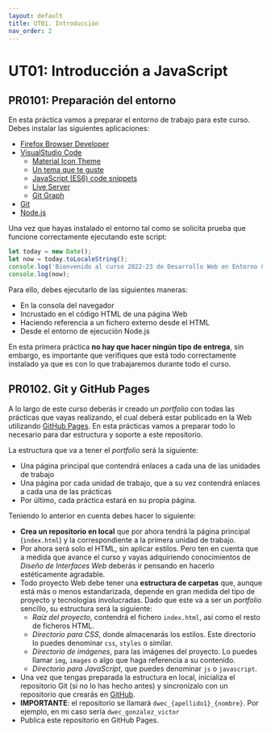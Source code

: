 ```yaml
---
layout: default
title: UT01. Introducción
nav_order: 2
---
```


# UT01: Introducción a JavaScript


## PR0101: Preparación del entorno

En esta práctica vamos a preparar el entorno de trabajo para este curso. Debes instalar las siguientes aplicaciones:

- [Firefox Browser Developer](https://www.mozilla.org/es-ES/firefox/developer/)
- [VisualStudio Code](https://code.visualstudio.com/)
  - [Material Icon Theme](https://marketplace.visualstudio.com/items?itemName=PKief.material-icon-theme)
  - [Un tema que te guste](https://marketplace.visualstudio.com/search?target=VSCode&category=Themes&sortBy=Installs)
  - [JavaScript (ES6) code snippets](https://marketplace.visualstudio.com/items?itemName=xabikos.JavaScriptSnippets)
  - [Live Server](https://marketplace.visualstudio.com/items?itemName=ritwickdey.LiveServer)
  - [Git Graph](https://marketplace.visualstudio.com/items?itemName=mhutchie.git-graph)
- [Git](https://git-scm.com/)
- [Node.js](https://nodejs.org/es/)

Una vez que hayas instalado el entorno tal como se solicita prueba que funcione correctamente ejecutando este script:

```javascript
let today = new Date();
let now = today.toLocaleString();
console.log('Bienvenido al curso 2022-23 de Desarrollo Web en Entorno Cliente');
console.log(now);
```

Para ello, debes ejecutarlo de las siguientes maneras:

- En la consola del navegador
- Incrustado en el código HTML de una página Web
- Haciendo referencia a un fichero externo desde el HTML
- Desde el entorno de ejecución Node.js


En esta primera práctica **no hay que hacer ningún tipo de entrega**, sin embargo, es importante que verifiques que está todo correctamente instalado ya que es con lo que trabajaremos durante todo el curso.



## PR0102. Git y GitHub Pages

A lo largo de este curso deberás ir creado un *portfolio* con todas las prácticas que vayas realizando, el cual deberá estar publicado en la Web utilizando [GitHub Pages](https://pages.github.com/). En esta prácticas vamos a preparar todo lo necesario para dar estructura y soporte a este repositorio.

La estructura que va a tener el *portfolio* será la siguiente:

- Una página principal que contendrá enlaces a cada una de las unidades de trabajo
- Una página por cada unidad de trabajo, que a su vez contendrá enlaces a cada una de las prácticas
- Por último, cada práctica estará en su propia página.

Teniendo lo anterior en cuenta debes hacer lo siguiente:

- **Crea un repositorio en local** que por ahora tendrá la página principal (`index.html`) y la correspondiente a la primera unidad de trabajo.
- Por ahora será solo el HTML, sin aplicar estilos. Pero ten en cuenta que a medida que avance el curso y vayas adquiriendo conocimientos de *Diseño de Interfaces Web* deberás ir pensando en hacerlo estéticamente agradable.
- Todo proyecto Web debe tener una **estructura de carpetas** que, aunque está más o menos estandarizada, depende en gran medida del tipo de proyecto y tecnologías involucradas. Dado que este va a ser un *portfolio* sencillo, su estructura será la siguiente:
  - *Raíz del proyecto*, contendrá el fichero `index.html`, así como el resto de ficheros HTML.
  - *Directorio para CSS*, donde almacenarás los estilos. Este directorio lo puedes denominar `css`, `styles` o similar.
  - *Directorio de imágenes*, para las imágenes del proyecto. Lo puedes llamar `img`, `images` o algo que haga referencia a su contenido.
  - *Directorio para JavaScript*, que puedes denominar `js` o `javascript`.
- Una vez que tengas preparada la estructura en local, inicializa el repositorio Git (si no lo has hecho antes) y sincronízalo con un repositorio que crearás en [GitHub](https://github.com/).
- **IMPORTANTE**: el repositorio se llamará `dwec_{apellido1}_{nombre}`. Por ejemplo, en mi caso sería `dwec_gonzalez_victor`
- Publica este repositorio en GitHub Pages.

